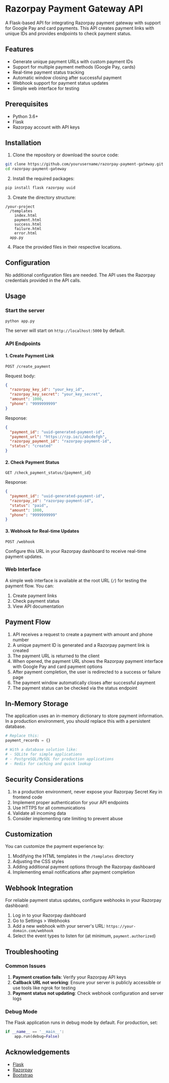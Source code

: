 # Razorpay Payment Gateway API

A Flask-based API for integrating Razorpay payment gateway with support for Google Pay and card payments. This API creates payment links with unique IDs and provides endpoints to check payment status.

## Features

- Generate unique payment URLs with custom payment IDs
- Support for multiple payment methods (Google Pay, cards)
- Real-time payment status tracking
- Automatic window closing after successful payment
- Webhook support for payment status updates
- Simple web interface for testing

## Prerequisites

- Python 3.6+
- Flask
- Razorpay account with API keys

## Installation

1. Clone the repository or download the source code:

```bash
git clone https://github.com/yourusername/razorpay-payment-gateway.git
cd razorpay-payment-gateway
```

2. Install the required packages:

```bash
pip install flask razorpay uuid
```

3. Create the directory structure:

```
/your-project
  /templates
    index.html
    payment.html
    success.html
    failure.html
    error.html
  app.py
```

4. Place the provided files in their respective locations.

## Configuration

No additional configuration files are needed. The API uses the Razorpay credentials provided in the API calls.

## Usage

### Start the server

```bash
python app.py
```

The server will start on `http://localhost:5000` by default.

### API Endpoints

#### 1. Create Payment Link

```
POST /create_payment
```

Request body:
```json
{
  "razorpay_key_id": "your_key_id",
  "razorpay_key_secret": "your_key_secret",
  "amount": 1000,
  "phone": "9999999999"
}
```

Response:
```json
{
  "payment_id": "uuid-generated-payment-id",
  "payment_url": "https://rzp.io/i/abcdefgh",
  "razorpay_payment_id": "razorpay-payment-id",
  "status": "created"
}
```

#### 2. Check Payment Status

```
GET /check_payment_status/{payment_id}
```

Response:
```json
{
  "payment_id": "uuid-generated-payment-id",
  "razorpay_id": "razorpay-payment-id",
  "status": "paid",
  "amount": 1000,
  "phone": "9999999999"
}
```

#### 3. Webhook for Real-time Updates

```
POST /webhook
```

Configure this URL in your Razorpay dashboard to receive real-time payment updates.

### Web Interface

A simple web interface is available at the root URL (`/`) for testing the payment flow. You can:

1. Create payment links
2. Check payment status
3. View API documentation

## Payment Flow

1. API receives a request to create a payment with amount and phone number
2. A unique payment ID is generated and a Razorpay payment link is created
3. The payment URL is returned to the client
4. When opened, the payment URL shows the Razorpay payment interface with Google Pay and card payment options
5. After payment completion, the user is redirected to a success or failure page
6. The payment window automatically closes after successful payment
7. The payment status can be checked via the status endpoint

## In-Memory Storage

The application uses an in-memory dictionary to store payment information. In a production environment, you should replace this with a persistent database.

```python
# Replace this:
payment_records = {}

# With a database solution like:
# - SQLite for simple applications
# - PostgreSQL/MySQL for production applications
# - Redis for caching and quick lookup
```

## Security Considerations

1. In a production environment, never expose your Razorpay Secret Key in frontend code
2. Implement proper authentication for your API endpoints
3. Use HTTPS for all communications
4. Validate all incoming data
5. Consider implementing rate limiting to prevent abuse

## Customization

You can customize the payment experience by:

1. Modifying the HTML templates in the `/templates` directory
2. Adjusting the CSS styles
3. Adding additional payment options through the Razorpay dashboard
4. Implementing email notifications after payment completion

## Webhook Integration

For reliable payment status updates, configure webhooks in your Razorpay dashboard:

1. Log in to your Razorpay dashboard
2. Go to Settings > Webhooks
3. Add a new webhook with your server's URL: `https://your-domain.com/webhook`
4. Select the event types to listen for (at minimum, `payment.authorized`)

## Troubleshooting

### Common Issues

1. **Payment creation fails**: Verify your Razorpay API keys
2. **Callback URL not working**: Ensure your server is publicly accessible or use tools like ngrok for testing
3. **Payment status not updating**: Check webhook configuration and server logs

### Debug Mode

The Flask application runs in debug mode by default. For production, set:

```python
if __name__ == '__main__':
    app.run(debug=False)
```

## Acknowledgements

- [Flask](https://flask.palletsprojects.com/)
- [Razorpay](https://razorpay.com/)
- [Bootstrap](https://getbootstrap.com/)
